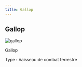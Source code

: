 ```yaml
---
title: Gallop
---
```


Gallop
------

![gallop](/images/stories/saga/turnagundam/ms/terriens/gallop.png)


Gallop


Type : Vaisseau de combat terrestre


